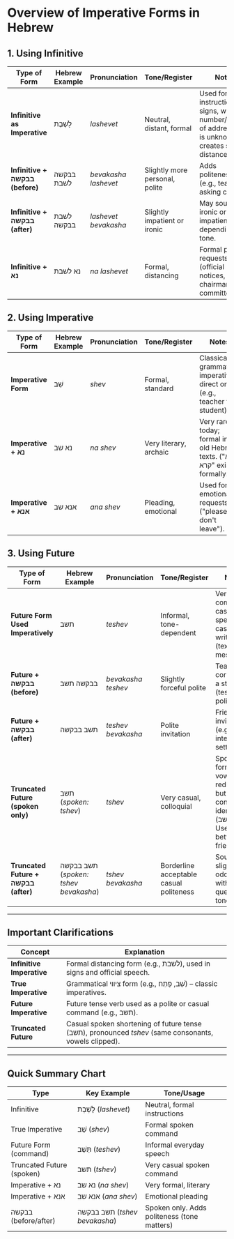 # Overview of Imperative Forms in Hebrew

## 1. Using Infinitive

| **Type of Form**                 | **Hebrew Example**         | **Pronunciation**        | **Tone/Register**   | **Notes** |
|-------------------------------|-------------------------|----------------------|-------------------------------|-------|
| **Infinitive as Imperative**  | לָשֶׁבֶת                 | *lashevet*            | Neutral, distant, formal       | Used for instructions, signs, where number/gender of addressees is unknown; creates social distance. |
| **Infinitive + בבקשה (before)** | בבקשה לשבת              | *bevakasha lashevet* | Slightly more personal, polite | Adds politeness (e.g., teacher asking class). |
| **Infinitive + בבקשה (after)** | לשבת בבקשה              | *lashevet bevakasha* | Slightly impatient or ironic   | May sound ironic or impatient depending on tone. |
| **Infinitive + נא**           | נא לשבת                 | *na lashevet*         | Formal, distancing             | Formal polite requests (official notices, chairman to committee). |

## 2. Using Imperative

| **Type of Form**                 | **Hebrew Example**         | **Pronunciation**        | **Tone/Register**   | **Notes** |
|-------------------------------|-------------------------|----------------------|-------------------------------|-------|
| **Imperative Form**    | שֵׁב                     | *shev*               | Formal, standard               | Classical grammatical imperative; direct order (e.g., teacher to student). |
| **Imperative + נא**           | נא שב                  | *na shev*             | Very literary, archaic         | Very rare today; formal in old Hebrew texts. ("נא קרא" exists formally.) |
| **Imperative + אנא**          | אנא שב                  | *ana shev*            | Pleading, emotional            | Used for emotional requests ("please don't leave"). |

## 3. Using Future

| **Type of Form**                 | **Hebrew Example**         | **Pronunciation**        | **Tone/Register**   | **Notes** |
|-------------------------------|-------------------------|----------------------|-------------------------------|-------|
| **Future Form Used Imperatively** | תשב                   | *teshev*             | Informal, tone-dependent       | Very common in casual speech and casual writing (texts, messages). |
| **Future + בבקשה (before)**    | בבקשה תשב               | *bevakasha teshev*   | Slightly forceful polite        | Teacher correcting a student (testy politeness). |
| **Future + בבקשה (after)**     | תשב בבקשה               | *teshev bevakasha*   | Polite invitation               | Friendly invitation (e.g., interview setting). |
| **Truncated Future (spoken only)** | תשב (*spoken: tshev*)  | *tshev*              | Very casual, colloquial         | Spoken form: vowels reduced but consonants identical (תשב). Used between friends.  |
| **Truncated Future + בבקשה (after)**  | תשב בבקשה (*spoken: tshev bevakasha*) | *tshev bevakasha* | Borderline acceptable casual politeness | Sounds slightly odd, better with a questioning tone. |

---

## Important Clarifications

| **Concept**        | **Explanation** |
|----------------|-------------|
| **Infinitive Imperative** | Formal distancing form (e.g., לשבת), used in signs and official speech. |
| **True Imperative**  | Grammatical ציווי form (e.g., שֵׁב, פְּתַח) – classic imperatives. |
| **Future Imperative**| Future tense verb used as a polite or casual command (e.g., תשב). |
| **Truncated Future** | Casual spoken shortening of future tense (תשב), pronounced *tshev* (same consonants, vowels clipped). |

---

## Quick Summary Chart

| **Type**                      | **Key Example**           | **Tone/Usage**                |
|----------------------------|------------------------|------------------------------|
| Infinitive                 | לָשֶׁבֶת (*lashevet*)    | Neutral, formal instructions |
| True Imperative            | שֵׁב (*shev*)           | Formal spoken command        |
| Future Form (command)      | תֵּשֵׁב (*teshev*)       | Informal everyday speech     |
| Truncated Future (spoken)  | תשב (*tshev*)           | Very casual spoken command   |
| Imperative + נא            | נא שב  (*na shev*)       | Very formal, literary        |
| Imperative + אנא           | אנא שב (*ana shev*)     | Emotional pleading           |
| בבקשה (before/after)       | תשב בבקשה (*tshev bevakasha*) | Spoken only. Adds politeness (tone matters) |

